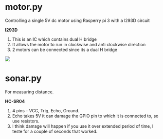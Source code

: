 # motor.py

Controlling a single 5V dc motor using Rasperry pi 3 with a l293D circuit

__l293D__

1) This is an IC which contains dual H bridge 
2) It allows the motor to run in clockwise and anti clockwise direction
3) 2 motors can be connected since its a dual H bridge

![](https://cms-assets.tutsplus.com/uploads/users/228/posts/20051/image/Data%20pins.png)

# sonar.py

For measuring distance. 

__HC-SR04__

1) 4 pins - VCC, Trig, Echo, Ground.
2) Echo takes 5V it can damage the GPIO pin to which it is connected to, so use resistors.
3) I think damage will happen if you use it over extended period of time, I teste for a couple of seconds that worked.


